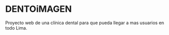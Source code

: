 # DENTOiMAGEN
Proyecto web de una clínica dental para que pueda llegar a mas usuarios en todo Lima.
